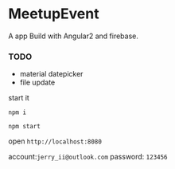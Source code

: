 # MeetupEvent
A app Build with Angular2 and firebase.

### TODO
+ material datepicker
+ file update


start it
```
npm i

npm start
```

open `http://localhost:8080`


account:`jerry_ii@outlook.com`
password: `123456`
